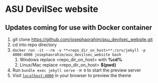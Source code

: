 # ASU DevilSec website

## Updates coming for use with Docker container


1. git clone https://github.com/josephaorahim/asu_devilsec_website.git
2. cd into repo directory
2. `docker run -it --rm -v **<repo_dir_on_host>**:/srv/jekyll -p 4000:4000 josephaorahim/asu_devilsec_website bash`
    1. Windows replace <repo_dir_on_host> with **%cd%**
    2. Linux/Mac replace <repo_dir_on_host> **$(pwd)**
3. Run `bundle exec jekyll serve -H 0` to start the preview server 
4. Visit [`localhost:4000`](http://localhost:4000) in your browser to preview the theme






